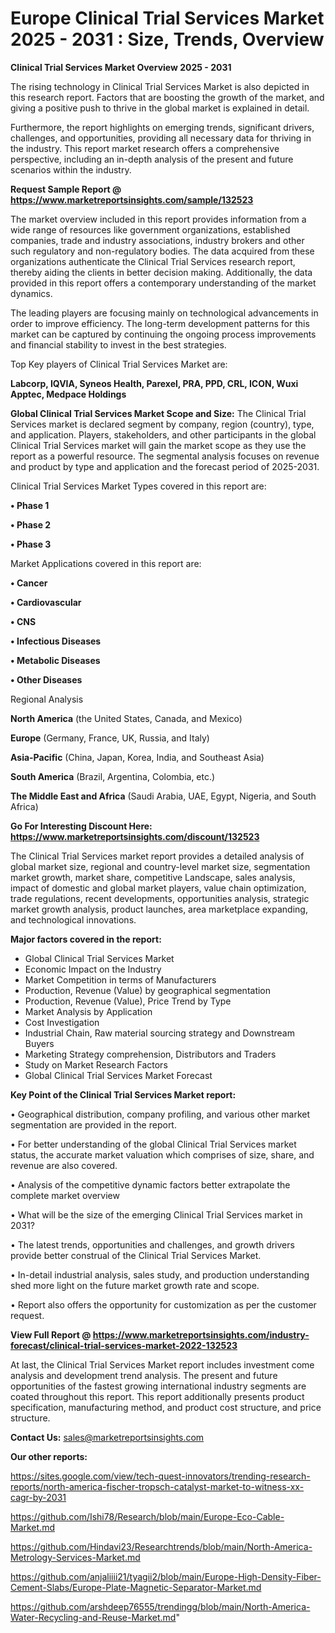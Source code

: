  # Europe Clinical Trial Services Market 2025 - 2031 : Size, Trends, Overview

<Strong> Clinical Trial Services Market Overview 2025 - 2031</strong>

The rising technology in Clinical Trial Services Market is also depicted in this research report. Factors that are boosting the growth of the market, and giving a positive push to thrive in the global market is explained in detail.

Furthermore, the report highlights on emerging trends, significant drivers, challenges, and opportunities, providing all necessary data for thriving in the industry. This report market research offers a comprehensive perspective, including an in-depth analysis of the present and future scenarios within the industry.

<strong>Request Sample Report @ <a href=https://www.marketreportsinsights.com/sample/132523>https://www.marketreportsinsights.com/sample/132523</a></strong>

The market overview included in this report provides information from a wide range of resources like government organizations, established companies, trade and industry associations, industry brokers and other such regulatory and non-regulatory bodies. The data acquired from these organizations authenticate the Clinical Trial Services research report, thereby aiding the clients in better decision making. Additionally, the data provided in this report offers a contemporary understanding of the market dynamics.

The leading players are focusing mainly on technological advancements in order to improve efficiency. The long-term development patterns for this market can be captured by continuing the ongoing process improvements and financial stability to invest in the best strategies.

Top Key players of Clinical Trial Services Market are:

<strong>Labcorp, IQVIA, Syneos Health, Parexel, PRA, PPD, CRL, ICON, Wuxi Apptec, Medpace Holdings</strong>

<strong><b>Global Clinical Trial Services Market Scope and Size:</b></strong>
The Clinical Trial Services market is declared segment by company, region (country), type, and application. Players, stakeholders, and other participants in the global Clinical Trial Services market will gain the market scope as they use the report as a powerful resource. The segmental analysis focuses on revenue and product by type and application and the forecast period of 2025-2031.

Clinical Trial Services Market Types covered in this report are:

<strong>• Phase 1

• Phase 2

• Phase 3</strong>

Market Applications covered in this report are:

<strong>• Cancer

• Cardiovascular

• CNS

• Infectious Diseases

• Metabolic Diseases

• Other Diseases</strong> 

Regional Analysis

<strong>North America</strong> (the United States, Canada, and Mexico)

<strong>Europe</strong> (Germany, France, UK, Russia, and Italy)

<strong>Asia-Pacific</strong> (China, Japan, Korea, India, and Southeast Asia)

<strong>South America</strong> (Brazil, Argentina, Colombia, etc.)

<strong>The Middle East and Africa</strong> (Saudi Arabia, UAE, Egypt, Nigeria, and South Africa)

<strong>Go For Interesting Discount Here: <a href=https://www.marketreportsinsights.com/discount/132523>https://www.marketreportsinsights.com/discount/132523</a></strong>

The Clinical Trial Services market report provides a detailed analysis of global market size, regional and country-level market size, segmentation market growth, market share, competitive Landscape, sales analysis, impact of domestic and global market players, value chain optimization, trade regulations, recent developments, opportunities analysis, strategic market growth analysis, product launches, area marketplace expanding, and technological innovations.

<strong><b>Major factors covered in the report:</b></strong>
<ul>
  <li>Global Clinical Trial Services Market </li>
  <li>Economic Impact on the Industry</li>
  <li>Market Competition in terms of Manufacturers</li>
  <li>Production, Revenue (Value) by geographical segmentation</li>
  <li>Production, Revenue (Value), Price Trend by Type</li>
  <li>Market Analysis by Application</li>
  <li>Cost Investigation</li>
  <li>Industrial Chain, Raw material sourcing strategy and Downstream Buyers</li>
  <li>Marketing Strategy comprehension, Distributors and Traders</li>
  <li>Study on Market Research Factors</li>
  <li>Global Clinical Trial Services Market Forecast</li>
</ul>

<strong><b>Key Point of the Clinical Trial Services Market report:</b></strong>

• Geographical distribution, company profiling, and various other market segmentation are provided in the report.

• For better understanding of the global Clinical Trial Services market status, the accurate market valuation which comprises of size, share, and revenue are also covered.

• Analysis of the competitive dynamic factors better extrapolate the complete market overview

• What will be the size of the emerging Clinical Trial Services market in 2031?

• The latest trends, opportunities and challenges, and growth drivers provide better construal of the Clinical Trial Services Market.

• In-detail industrial analysis, sales study, and production understanding shed more light on the future market growth rate and scope.

• Report also offers the opportunity for customization as per the customer request.

<strong><b>View Full Report @ <a href=https://www.marketreportsinsights.com/industry-forecast/clinical-trial-services-market-2022-132523>https://www.marketreportsinsights.com/industry-forecast/clinical-trial-services-market-2022-132523</a></b></strong>


At last, the Clinical Trial Services Market report includes investment come analysis and development trend analysis. The present and future opportunities of the fastest growing international industry segments are coated throughout this report. This report additionally presents product specification, manufacturing method, and product cost structure, and price structure.

<strong>Contact Us:</strong>
sales@marketreportsinsights.com

<strong>Our other reports:</strong>

<a href=https://sites.google.com/view/tech-quest-innovators/trending-research-reports/north-america-fischer-tropsch-catalyst-market-to-witness-xx-cagr-by-2031>https://sites.google.com/view/tech-quest-innovators/trending-research-reports/north-america-fischer-tropsch-catalyst-market-to-witness-xx-cagr-by-2031</a>

<a href=https://github.com/Ishi78/Research/blob/main/Europe-Eco-Cable-Market.md>https://github.com/Ishi78/Research/blob/main/Europe-Eco-Cable-Market.md</a>

<a href=https://github.com/Hindavi23/Researchtrends/blob/main/North-America-Metrology-Services-Market.md>https://github.com/Hindavi23/Researchtrends/blob/main/North-America-Metrology-Services-Market.md</a>

<a href=https://github.com/anjaliiii21/tyagii2/blob/main/Europe-High-Density-Fiber-Cement-Slabs/Europe-Plate-Magnetic-Separator-Market.md>https://github.com/anjaliiii21/tyagii2/blob/main/Europe-High-Density-Fiber-Cement-Slabs/Europe-Plate-Magnetic-Separator-Market.md</a>

<a href=https://github.com/arshdeep76555/trendingg/blob/main/North-America-Water-Recycling-and-Reuse-Market.md>https://github.com/arshdeep76555/trendingg/blob/main/North-America-Water-Recycling-and-Reuse-Market.md</a>"
